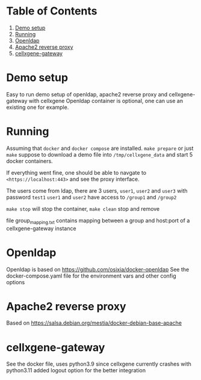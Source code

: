 
# Table of Contents

1.  [Demo setup](#org8772b4e)
2.  [Running](#org1d6aa09)
3.  [Openldap](#org598dec3)
4.  [Apache2 reverse proxy](#org69a72a2)
5.  [cellxgene-gateway](#org7d25c22)


<a id="org8772b4e"></a>

# Demo setup

Easy to run demo setup of openldap, apache2 reverse proxy and cellxgene-gateway with cellxgene
Openldap container is optional, one can use an existing one for example.


<a id="org1d6aa09"></a>

# Running

Assuming that `docker` and `docker compose` are installed.
`make prepare` or just `make` suppose to download a demo file into `/tmp/cellxgene_data` and start 5 docker containers.

If everything went fine, one should be able to navgate to `<https://localhost:443>` and see the proxy interface.

The users come from ldap, there are 3 users, `user1`, `user2` and `user3` with password `test1`
`user1` and `user2` have access to `/group1` and `/group2`

`make stop` will stop the container, `make clean` stop and remove

file group<sub>mapping.txt</sub> contains mapping between a group and host:port
of a cellxgene-gateway instance


<a id="org598dec3"></a>

# Openldap

Openldap is based on <https://github.com/osixia/docker-openldap>
See the docker-compose.yaml file for the environment vars and other config options


<a id="org69a72a2"></a>

# Apache2 reverse proxy

Based on <https://salsa.debian.org/mestia/docker-debian-base-apache>


<a id="org7d25c22"></a>

# cellxgene-gateway

See the docker file, uses python3.9 since cellxgene currently crashes with python3.11
added logout option for the better integration

